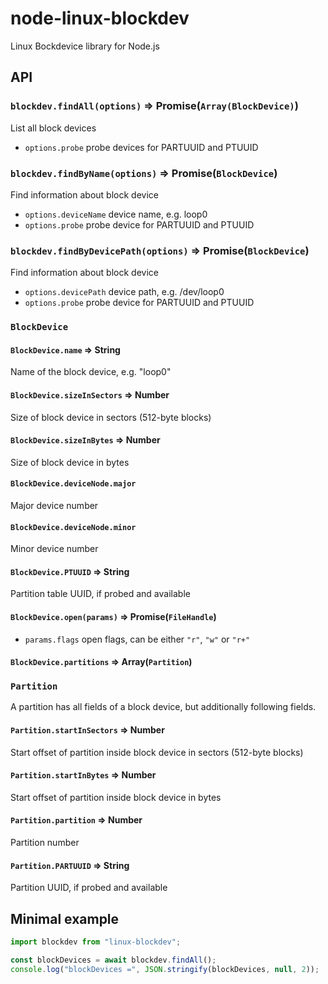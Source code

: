 # node-linux-blockdev
Linux Bockdevice library for Node.js

## API

### `blockdev.findAll(options)` => Promise(`Array(BlockDevice)`)
List all block devices
- `options.probe` probe devices for PARTUUID and PTUUID

### `blockdev.findByName(options)` => Promise(`BlockDevice`)
Find information about block device
- `options.deviceName` device name, e.g. loop0
- `options.probe` probe device for PARTUUID and PTUUID

### `blockdev.findByDevicePath(options)` => Promise(`BlockDevice`)
Find information about block device
- `options.devicePath` device path, e.g. /dev/loop0
- `options.probe` probe device for PARTUUID and PTUUID

### `BlockDevice`

#### `BlockDevice.name` => String
Name of the block device, e.g. "loop0"

#### `BlockDevice.sizeInSectors` => Number
Size of block device in sectors (512-byte blocks)

#### `BlockDevice.sizeInBytes` => Number
Size of block device in bytes

#### `BlockDevice.deviceNode.major`
Major device number

#### `BlockDevice.deviceNode.minor`
Minor device number

#### `BlockDevice.PTUUID` => String
Partition table UUID, if probed and available

#### `BlockDevice.open(params)` => Promise(`FileHandle`)

- `params.flags` open flags, can be either `"r"`, `"w"` or `"r+"`

#### `BlockDevice.partitions` => Array(`Partition`)

### `Partition`

A partition has all fields of a block device, but additionally following fields.

#### `Partition.startInSectors` => Number
Start offset of partition inside block device in sectors (512-byte blocks)

#### `Partition.startInBytes` => Number
Start offset of partition inside block device in bytes

#### `Partition.partition` => Number
Partition number

#### `Partition.PARTUUID` => String
Partition UUID, if probed and available


## Minimal example

```javascript
import blockdev from "linux-blockdev";

const blockDevices = await blockdev.findAll();
console.log("blockDevices =", JSON.stringify(blockDevices, null, 2));
```
